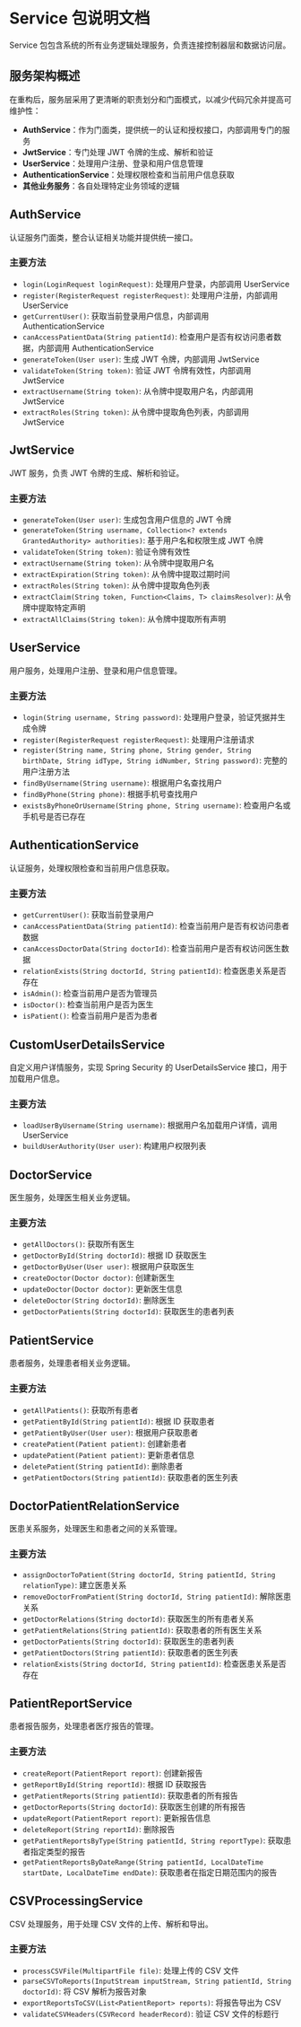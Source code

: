 # Service 包说明文档

Service 包包含系统的所有业务逻辑处理服务，负责连接控制器层和数据访问层。

## 服务架构概述

在重构后，服务层采用了更清晰的职责划分和门面模式，以减少代码冗余并提高可维护性：

- **AuthService**：作为门面类，提供统一的认证和授权接口，内部调用专门的服务
- **JwtService**：专门处理 JWT 令牌的生成、解析和验证
- **UserService**：处理用户注册、登录和用户信息管理
- **AuthenticationService**：处理权限检查和当前用户信息获取
- **其他业务服务**：各自处理特定业务领域的逻辑

## AuthService

认证服务门面类，整合认证相关功能并提供统一接口。

### 主要方法

- `login(LoginRequest loginRequest)`: 处理用户登录，内部调用 UserService
- `register(RegisterRequest registerRequest)`: 处理用户注册，内部调用 UserService
- `getCurrentUser()`: 获取当前登录用户信息，内部调用 AuthenticationService
- `canAccessPatientData(String patientId)`: 检查用户是否有权访问患者数据，内部调用 AuthenticationService
- `generateToken(User user)`: 生成 JWT 令牌，内部调用 JwtService
- `validateToken(String token)`: 验证 JWT 令牌有效性，内部调用 JwtService
- `extractUsername(String token)`: 从令牌中提取用户名，内部调用 JwtService
- `extractRoles(String token)`: 从令牌中提取角色列表，内部调用 JwtService

## JwtService

JWT 服务，负责 JWT 令牌的生成、解析和验证。

### 主要方法

- `generateToken(User user)`: 生成包含用户信息的 JWT 令牌
- `generateToken(String username, Collection<? extends GrantedAuthority> authorities)`: 基于用户名和权限生成 JWT 令牌
- `validateToken(String token)`: 验证令牌有效性
- `extractUsername(String token)`: 从令牌中提取用户名
- `extractExpiration(String token)`: 从令牌中提取过期时间
- `extractRoles(String token)`: 从令牌中提取角色列表
- `extractClaim(String token, Function<Claims, T> claimsResolver)`: 从令牌中提取特定声明
- `extractAllClaims(String token)`: 从令牌中提取所有声明

## UserService

用户服务，处理用户注册、登录和用户信息管理。

### 主要方法

- `login(String username, String password)`: 处理用户登录，验证凭据并生成令牌
- `register(RegisterRequest registerRequest)`: 处理用户注册请求
- `register(String name, String phone, String gender, String birthDate, String idType, String idNumber, String password)`: 完整的用户注册方法
- `findByUsername(String username)`: 根据用户名查找用户
- `findByPhone(String phone)`: 根据手机号查找用户
- `existsByPhoneOrUsername(String phone, String username)`: 检查用户名或手机号是否已存在

## AuthenticationService

认证服务，处理权限检查和当前用户信息获取。

### 主要方法

- `getCurrentUser()`: 获取当前登录用户
- `canAccessPatientData(String patientId)`: 检查当前用户是否有权访问患者数据
- `canAccessDoctorData(String doctorId)`: 检查当前用户是否有权访问医生数据
- `relationExists(String doctorId, String patientId)`: 检查医患关系是否存在
- `isAdmin()`: 检查当前用户是否为管理员
- `isDoctor()`: 检查当前用户是否为医生
- `isPatient()`: 检查当前用户是否为患者

## CustomUserDetailsService

自定义用户详情服务，实现 Spring Security 的 UserDetailsService 接口，用于加载用户信息。

### 主要方法

- `loadUserByUsername(String username)`: 根据用户名加载用户详情，调用 UserService
- `buildUserAuthority(User user)`: 构建用户权限列表

## DoctorService

医生服务，处理医生相关业务逻辑。

### 主要方法

- `getAllDoctors()`: 获取所有医生
- `getDoctorById(String doctorId)`: 根据 ID 获取医生
- `getDoctorByUser(User user)`: 根据用户获取医生
- `createDoctor(Doctor doctor)`: 创建新医生
- `updateDoctor(Doctor doctor)`: 更新医生信息
- `deleteDoctor(String doctorId)`: 删除医生
- `getDoctorPatients(String doctorId)`: 获取医生的患者列表

## PatientService

患者服务，处理患者相关业务逻辑。

### 主要方法

- `getAllPatients()`: 获取所有患者
- `getPatientById(String patientId)`: 根据 ID 获取患者
- `getPatientByUser(User user)`: 根据用户获取患者
- `createPatient(Patient patient)`: 创建新患者
- `updatePatient(Patient patient)`: 更新患者信息
- `deletePatient(String patientId)`: 删除患者
- `getPatientDoctors(String patientId)`: 获取患者的医生列表

## DoctorPatientRelationService

医患关系服务，处理医生和患者之间的关系管理。

### 主要方法

- `assignDoctorToPatient(String doctorId, String patientId, String relationType)`: 建立医患关系
- `removeDoctorFromPatient(String doctorId, String patientId)`: 解除医患关系
- `getDoctorRelations(String doctorId)`: 获取医生的所有患者关系
- `getPatientRelations(String patientId)`: 获取患者的所有医生关系
- `getDoctorPatients(String doctorId)`: 获取医生的患者列表
- `getPatientDoctors(String patientId)`: 获取患者的医生列表
- `relationExists(String doctorId, String patientId)`: 检查医患关系是否存在

## PatientReportService

患者报告服务，处理患者医疗报告的管理。

### 主要方法

- `createReport(PatientReport report)`: 创建新报告
- `getReportById(String reportId)`: 根据 ID 获取报告
- `getPatientReports(String patientId)`: 获取患者的所有报告
- `getDoctorReports(String doctorId)`: 获取医生创建的所有报告
- `updateReport(PatientReport report)`: 更新报告信息
- `deleteReport(String reportId)`: 删除报告
- `getPatientReportsByType(String patientId, String reportType)`: 获取患者指定类型的报告
- `getPatientReportsByDateRange(String patientId, LocalDateTime startDate, LocalDateTime endDate)`: 获取患者在指定日期范围内的报告

## CSVProcessingService

CSV 处理服务，用于处理 CSV 文件的上传、解析和导出。

### 主要方法

- `processCSVFile(MultipartFile file)`: 处理上传的 CSV 文件
- `parseCSVToReports(InputStream inputStream, String patientId, String doctorId)`: 将 CSV 解析为报告对象
- `exportReportsToCSV(List<PatientReport> reports)`: 将报告导出为 CSV
- `validateCSVHeaders(CSVRecord headerRecord)`: 验证 CSV 文件的标题行
